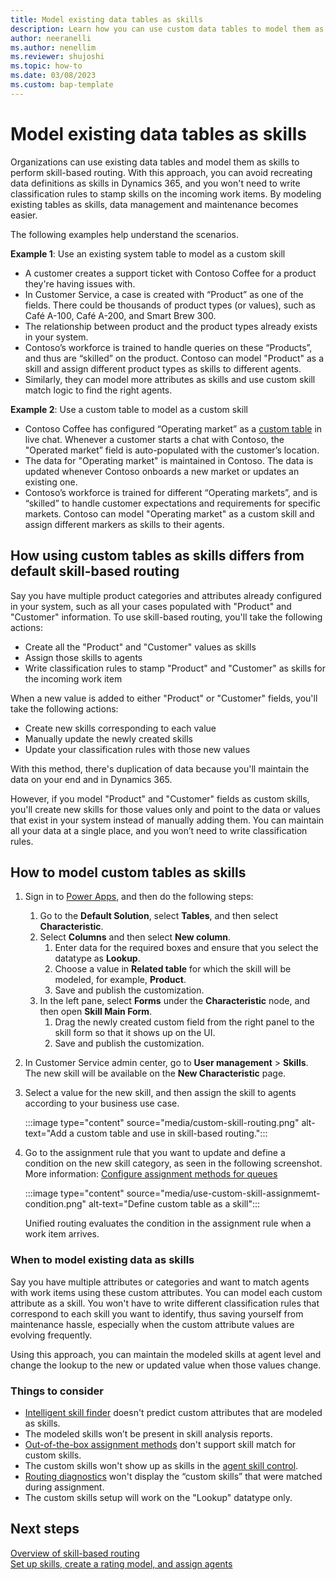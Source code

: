 ```yaml
---
title: Model existing data tables as skills
description: Learn how you can use custom data tables to model them as skills in unified routing.
author: neeranelli
ms.author: nenellim
ms.reviewer: shujoshi
ms.topic: how-to
ms.date: 03/08/2023
ms.custom: bap-template
---
```


# Model existing data tables as skills

Organizations can use existing data tables and model them as skills to perform skill-based routing. With this approach, you can avoid recreating data definitions as skills in Dynamics 365, and you won't need to write classification rules to stamp skills on the incoming work items. By modeling existing tables as skills, data management and maintenance becomes easier.

The following examples help understand the scenarios.

**Example 1**: Use an existing system table to model as a custom skill

- A customer creates a support ticket with Contoso Coffee for a product they're having issues with.
- In Customer Service, a case is created with “Product” as one of the fields. There could be thousands of product types (or values), such as Café A-100, Café A-200, and Smart Brew 300.
- The relationship between product and the product types already exists in your system.
- Contoso’s workforce is trained to handle queries on these “Products”, and thus are “skilled” on the product. Contoso can model "Product" as a skill and assign different product types as skills to different agents.
- Similarly, they can model more attributes as skills and use custom skill match logic to find the right agents.

**Example 2**: Use a custom table to model as a custom skill

- Contoso Coffee has configured “Operating market” as a [custom table](/power-apps/maker/data-platform/data-platform-create-entity) in live chat. Whenever a customer starts a chat with Contoso, the "Operated market” field is auto-populated with the customer’s location.
- The data for "Operating market" is maintained in Contoso. The data is updated whenever Contoso onboards a new market or updates an existing one.
- Contoso’s workforce is trained for different “Operating markets”, and is “skilled” to handle customer expectations and requirements for specific markets. Contoso can model "Operating market" as a custom skill and assign different markers as skills to their agents.

## How using custom tables as skills differs from default skill-based routing

Say you have multiple product categories and attributes already configured in your system, such as all your cases populated with "Product" and "Customer" information. To use skill-based routing, you'll take the following actions:
- Create all the "Product" and "Customer" values as skills
- Assign those skills to agents
- Write classification rules to stamp "Product" and "Customer" as skills for the incoming work item

When a new value is added to either "Product" or "Customer" fields, you'll take the following actions:
- Create new skills corresponding to each value
- Manually update the newly created skills
- Update your classification rules with those new values

With this method, there's duplication of data because you'll maintain the data on your end and in Dynamics 365.

However, if you model "Product" and "Customer" fields as custom skills, you'll create new skills for those values only and point to the data or values that exist in your system instead of manually adding them. You can maintain all your data at a single place, and you won’t need to write classification rules.  

## How to model custom tables as skills

1. Sign in to [Power Apps](https://make.powerapps.com), and then do the following steps:
   1. Go to the **Default Solution**, select **Tables**, and then select **Characteristic**.
   1. Select **Columns** and then select **New column**.
      1. Enter data for the required boxes and ensure that you select the datatype as **Lookup**.
      1. Choose a value in **Related table** for which the skill will be modeled, for example, **Product**.
      1. Save and publish the customization.
   1. In the left pane, select **Forms** under the **Characteristic** node, and then open **Skill Main Form**.
      1. Drag the newly created custom field from the right panel to the skill form so that it shows up on the UI.
      1. Save and publish the customization.
1. In Customer Service admin center, go to **User management** > **Skills**. The new skill will be available on the **New Characteristic** page.
1. Select a value for the new skill, and then assign the skill to agents according to your business use case.

   :::image type="content" source="media/custom-skill-routing.png" alt-text="Add a custom table and use in skill-based routing.":::

1. Go to the assignment rule that you want to update and define a condition on the new skill category, as seen in the following screenshot. More information: [Configure assignment methods for queues](configure-assignment-rules.md)

   :::image type="content" source="media/use-custom-skill-assignmemt-condition.png" alt-text="Define custom table as a skill":::

   Unified routing evaluates the condition in the assignment rule when a work item arrives.

### When to model existing data as skills

Say you have multiple attributes or categories and want to match agents with work items using these custom attributes. You can model each custom attribute as a skill. You won't have to write different classification rules that correspond to each skill you want to identify, thus saving yourself from maintenance hassle, especially when the custom attribute values are evolving frequently.

Using this approach, you can maintain the modeled skills at agent level and change the lookup to the new or updated value when those values change.  

### Things to consider

- [Intelligent skill finder](set-up-skill-based-routing.md#create-skill-finder-models) doesn't predict custom attributes that are modeled as skills.
- The modeled skills won’t be present in skill analysis reports.
- [Out-of-the-box assignment methods](assignment-methods.md#types-of-assignment-methods) don't support skill match for custom skills.
- The custom skills won't show up as skills in the [agent skill control](manage-skills.md).
- [Routing diagnostics](unified-routing-diagnostics.md) won't display the “custom skills” that were matched during assignment.
- The custom skills setup will work on the "Lookup" datatype only.

## Next steps

[Overview of skill-based routing](overview-skill-work-distribution.md)  
[Set up skills, create a rating model, and assign agents](setup-skills-assign-agents.md)  
